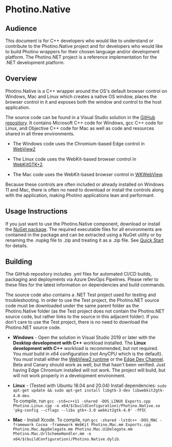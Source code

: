 # Photino.Native

## Audience
This document is for C++ developers who would like to understand or contribute to the Photino.Native project and for developers who would like to build Photino wrappers for their chosen language and/or development platform. The <span>Photino.</span>NET project is a reference implementation for the .NET development platform.

## Overview
Photino.Native is a C++ wrapper around the OS's default browser control on Windows, Mac and Linux which creates a native OS window, places the browser control in it and exposes both the window and control to the host application.

The source code can be found in a Visual Studio solution in the [GitHub repository](https://github.com/tryphotino/photino.Native). It contains Microsoft C++ code for Windows, gcc C++ code for Linux, and Objective C++ code for Mac as well as code and resources shared in all three environments. 

* The Windows code uses the Chromium-based Edge control in [WebView2]( https://docs.microsoft.com/en-us/microsoft-edge/webview2/?ranMID=24542&ranEAID=je6NUbpObpQ&ranSiteID=je6NUbpObpQ-T5b4unLww4VC4k9j9e_XIQ&epi=je6NUbpObpQ-T5b4unLww4VC4k9j9e_XIQ&irgwc=1&OCID=AID2000142_aff_7593_1243925&tduid=(ir__jmet23akugkftm1hkk0sohzibm2xpj1pijghddor00)(7593)(1243925)(je6NUbpObpQ-T5b4unLww4VC4k9j9e_XIQ)()&irclickid=_jmet23akugkftm1hkk0sohzibm2xpj1pijghddor00 )
  
* The Linux code uses the WebKit-based browser control in [WebKitGTK+2]( https://webkitgtk.org/ ).

* The Mac code uses the WebKit-based browser control in [WKWebView]( https://developer.apple.com/documentation/webkit/wkwebview ).

Because these controls are often included or already installed on Windows 11 and Mac, there is often no need to download or install the controls along with the application, making Photino applications lean and performant.

## Usage Instructions
If you just want to use the Photino.Native component, download or install the [NuGet package]( https://www.nuget.org/packages/Photino.Native/ ). The required executable files for all environments are contained in the package and can be extracted using a NuGet utility or by renaming the .nupkg file to .zip and treating it as a .zip file. See [Quick Start]( ../00a-QuickStart.md ) for details.

## Building
The GitHub repository includes .yml files for automated CI/CD builds, packaging and deployments via Azure DevOps Pipelines. Please refer to these files for the latest information on dependencies and build commands.

The source code also contains a .NET Test project used for testing and troubleshooting. In order to use the Test project, the Photino.NET source code must be downloaded under the same parent folder as the Photino.Native folder (as the Test project does not contain the Photino.NET source code, but rather links to the source in this adjacent folder). If you don't care to use the Test project, there is no need to download the Photino.NET source code.

* **Windows** - Open the solution in Visual Studio 2019 or later with the **Desktop development with C++** workload installed. The **Linux development with C++** workload is recommended, but not required. You *must* build in x64 configuration (*not* AnyCPU which is the default). You *must* install either the [WebView2 runtime]( https://go.microsoft.com/fwlink/p/?LinkId=2124703 ) or the [Edge Dev Channel]( https://www.microsoftedgeinsider.com/en-us/download ). Beta and Canary should work as well, but that hasn't been verified. Just having Edge Chromium installed will not work. The project will build, but will not work properly in a development environment.
  
* **Linux** - (Tested with Ubuntu 18.04 and 20.04) Install dependencies: `sudo apt-get update && sudo apt-get install libgtk-3-dev libwebkit2gtk-4.0-dev`.  <br> To compile, run `gcc -std=c++11 -shared -DOS_LINUX Exports.cpp Photino.Linux.cpp -o x64/$(buildConfiguration)/Photino.Native.so 'pkg-config --cflags --libs gtk+-3.0 webkit2gtk-4.0' -fPIC`

* **Mac** - Install Xcode. To compile, run `gcc -shared -lstdc++ -DOS_MAC -framework Cocoa -framework WebKit Photino.Mac.mm Exports.cpp Photino.Mac.AppDelegate.mm Photino.Mac.UiDelegate.mm Photino.Mac.UrlSchemeHandler.mm -o x64/$(buildConfiguration)/Photino.Native.dylib`.

